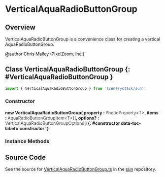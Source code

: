 # VerticalAquaRadioButtonGroup

## Overview

VerticalAquaRadioButtonGroup is a convenience class for creating a vertical AquaRadioButtonGroup.

@author Chris Malley (PixelZoom, Inc.)

## Class VerticalAquaRadioButtonGroup {: #VerticalAquaRadioButtonGroup }


```js
import { VerticalAquaRadioButtonGroup } from 'scenerystack/sun';
```
### Constructor

#### new VerticalAquaRadioButtonGroup( property : <span style="font-weight: 400; opacity: 80%;">PhetioProperty&lt;T&gt;</span>, items : <span style="font-weight: 400; opacity: 80%;">AquaRadioButtonGroupItem&lt;T&gt;[]</span>, options? : <span style="font-weight: 400; opacity: 80%;">VerticalAquaRadioButtonGroupOptions</span> ) {: #constructor data-toc-label='constructor' }

### Instance Methods





## Source Code

See the source for [VerticalAquaRadioButtonGroup.ts](https://github.com/phetsims/sun/blob/main/js/VerticalAquaRadioButtonGroup.ts) in the [sun](https://github.com/phetsims/sun) repository.
